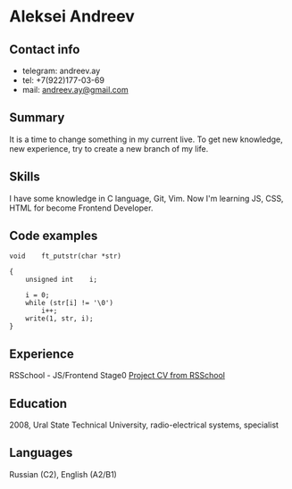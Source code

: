 # Aleksei Andreev

## Contact info
* telegram: andreev.ay
* tel: +7(922)177-03-69
* mail: andreev.ay@gmail.com

## Summary
It is a time to change something in my current live. To get new knowledge, new experience, try to create a new branch of my life.

## Skills
I have some knowledge in C language, Git, Vim. Now I'm learning JS, CSS, HTML for become Frontend Developer.

## Code examples
```
void	ft_putstr(char *str)

{
	unsigned int	i;

	i = 0;
	while (str[i] != '\0')
		i++;
	write(1, str, i);
}
```

## Experience
RSSchool - JS/Frontend Stage0
[Project CV from RSSchool](https://elomarti21.github.io/rsschool-cv/cv)

## Education
2008, Ural State Technical University, radio-electrical systems, specialist

## Languages
Russian (C2), English (A2/B1)